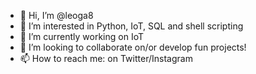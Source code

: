 - 👋 Hi, I’m @leoga8
- 👀 I’m interested in Python, IoT, SQL and shell scripting
- 🌱 I’m currently working on IoT
- 💞️ I’m looking to collaborate on/or develop fun projects!
- 📫 How to reach me: on Twitter/Instagram

<!---
leoga8/leoga8 is a ✨ special ✨ repository because its `README.md` (this file) appears on your GitHub profile.
You can click the Preview link to take a look at your changes.
--->

